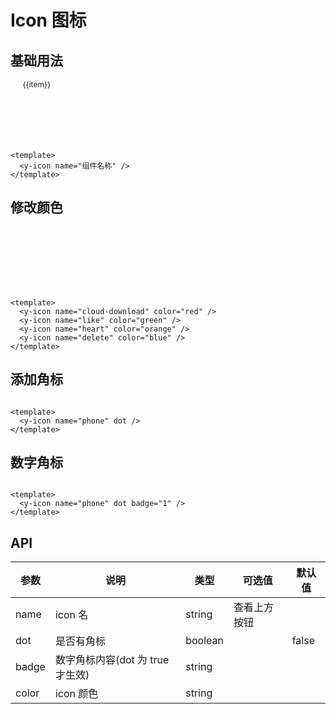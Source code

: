 # Icon 图标

## 基础用法

<div class="icon-wrap">
  <div class="icon-item"  v-for="(item, index) in iconList" :key="item">
    <y-icon :name="item"/> 
    <span class="icon-name">{{item}}</span>
  </div>
</div>

```vue
<template>
  <y-icon name="组件名称" />
</template>
```

## 修改颜色

<div class="icon-wrap">
  <div class="icon-item" >
    <y-icon name="cloud-download" color="red"/> 
  </div>
   <div class="icon-item" >
    <y-icon name="like" color="green"/> 
  </div>
   <div class="icon-item" >
    <y-icon name="heart" color="orange"/> 
  </div>
   <div class="icon-item" >
    <y-icon name="delete" color="blue"/> 
  </div>
</div>

```vue
<template>
  <y-icon name="cloud-download" color="red" />
  <y-icon name="like" color="green" />
  <y-icon name="heart" color="orange" />
  <y-icon name="delete" color="blue" />
</template>
```

## 添加角标

<div class="icon-wrap">
<y-icon name="phone" dot />
</div>

```vue
<template>
  <y-icon name="phone" dot />
</template>
```

## 数字角标

<div class="icon-wrap">
<y-icon name="phone" dot badge="1" />
</div>

```vue
<template>
  <y-icon name="phone" dot badge="1" />
</template>
```

## API

| 参数  | 说明                             | 类型    | 可选值       | 默认值 |
| ----- | -------------------------------- | ------- | ------------ | ------ |
| name  | icon 名                          | string  | 查看上方按钮 |        |
| dot   | 是否有角标                       | boolean |              | false  |
| badge | 数字角标内容(dot 为 true 才生效) | string  |              |        |
| color | icon 颜色                        | string  |              |        |

<script setup lang="ts">
const iconList  = [
'close-circle',
'info-circle',
'check-circle',
'left-circle',
'down-circle',
'minus-circle',
'plus-circle',
'play-circle',
'question-circle',
'right-circle',
'timeout',
'up-circle',
'warning-circle',
'sync',
'undo',
'redo',
'reload',
'reloadtime',
'message',
'poweroff',
'piechart',
'setting',
'location',
'edit-square',
'export',
'appstore',
'left-square',
'codelibrary',
'detail',
'adduser',
'deleteteam',
'deleteuser',
'addteam',
'user',
'team',
'linechart',
'mobile',
'filedone',
'file-exception',
'filesync',
'filesearch',
'delete',
'home',
'bank',
'like',
'unlike',
'folder',
'folder-open',
'folder-add',
'deploymentunit',
'camera',
'cloud',
'cloud-download',
'cloud-sync',
'heart',
'phone',
'tags',
'share',
'shrink',
'arrawsalt',
'verticalright',
'verticalleft',
'right',
'left',
'up',
'down',
'fullscreen',
'fullscreen-exit',
'arrowright',
'arrowup',
'arrowleft',
'arrowdown',
'vertical-align-botto',
'vertical-align-top',
'outdent',
'menu',
'check',
'close',
'question',
'rollback',
'stop',
'fire',
'zuo',
'zengjia',
'yixuanze',
'yixuan',
'you',
'close-circle-fill',
'info-circle-fill',
'question-circle-fill',
'warning-circle-fill',
'check-circle-fill',
]
</script>

<style scope>
.icon-wrap{
  display:flex;
  flex-wrap:wrap;
}
.icon-item{
  display:flex;
  flex-direction:column;
  align-items:center;
  height:100px;
  width:16.6%
}
.icon-name{
  font-size:12px
}
.icon-wrap .y-icon {
  font-size: 36px;
  color: #666;
  margin-bottom:10px
}
</style>
